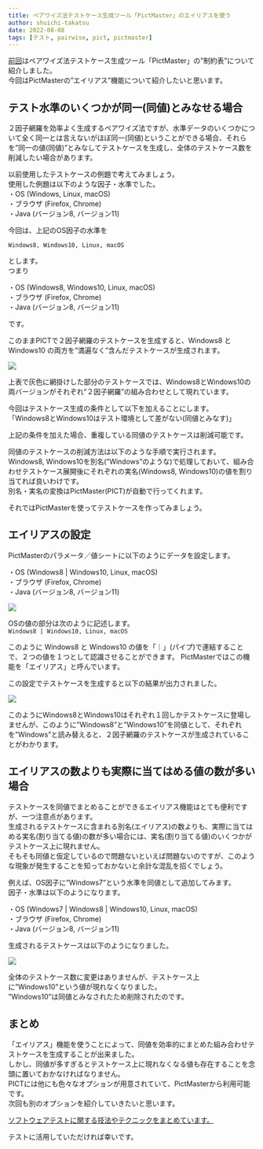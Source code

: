 ```yaml
---
title: ペアワイズ法テストケース生成ツール「PictMaster」のエイリアスを使う
author: shuichi-takatsu
date: 2022-08-08
tags: [テスト, pairwise, pict, pictmaster]
---
```


[前回](/blogs/2022/08/01/pictmaster-constraint-option/)はペアワイズ法テストケース生成ツール「PictMaster」の”制約表”について紹介しました。  
今回はPictMasterの”エイリアス”機能について紹介したいと思います。


## テスト水準のいくつかが同一(同値)とみなせる場合

２因子網羅を効率よく生成するペアワイズ法ですが、水準データのいくつかについて全く同一とは言えないがほぼ同一(同値)ということができる場合、それらを”同一の値(同値)”とみなしてテストケースを生成し、全体のテストケース数を削減したい場合があります。  

以前使用したテストケースの例題で考えてみましょう。  
使用した例題は以下のような因子・水準でした。  
・OS (Windows, Linux, macOS)  
・ブラウザ (Firefox, Chrome)  
・Java (バージョン8, バージョン11)  

今回は、上記のOS因子の水準を

`Windows8, Windows10, Linux, macOS`

とします。  
つまり

・OS (Windows8, Windows10, Linux, macOS)  
・ブラウザ (Firefox, Chrome)  
・Java (バージョン8, バージョン11)  

です。

このままPICTで２因子網羅のテストケースを生成すると、Windows8 と Windows10 の両方を”満遍なく”含んだテストケースが生成されます。

![](https://gyazo.com/5157ed5f054666faec7b237b9ddd6db6.png)

上表で灰色に網掛けした部分のテストケースでは、Windows8とWindows10の両バージョンがそれぞれ”２因子網羅”の組み合わせとして現れています。  

今回はテストケース生成の条件として以下を加えることにします。  
「Windows8とWindows10はテスト環境として差がない(同値とみなす)」

上記の条件を加えた場合、重複している同値のテストケースは削減可能です。

同値のテストケースの削減方法は以下のような手順で実行されます。  
Windows8, Windows10を別名(”Windows”のような)で処理しておいて、組み合わせテストケース展開後にそれぞれの実名(Windows8, Windows10)の値を割り当てれば良いわけです。  
別名・実名の変換はPictMaster(PICT)が自動で行ってくれます。  

それではPictMasterを使ってテストケースを作ってみましょう。

## エイリアスの設定

PictMasterのパラメータ／値シートに以下のようにデータを設定します。

・OS (Windows8 | Windows10, Linux, macOS)  
・ブラウザ (Firefox, Chrome)  
・Java (バージョン8, バージョン11)  

![](https://gyazo.com/9f1ecef344494030389739a9a77f5331.png)

OSの値の部分は次のように記述します。  
`Windows8 | Windows10, Linux, macOS`

このように Windows8 と Windows10 の値を「｜」(パイプ)で連結することで、２つの値を１つとして認識させることができます。
PictMasterではこの機能を「エイリアス」と呼んでいます。

この設定でテストケースを生成すると以下の結果が出力されました。

![](https://gyazo.com/0239d2b649986bb01bc61e341c7ccbd4.png)

このようにWindows8とWindows10はそれぞれ１回しかテストケースに登場しませんが、このように”Windows8”と”Windows10”を同値として、それぞれを”Windows”と読み替えると、２因子網羅のテストケースが生成されていることがわかります。

## エイリアスの数よりも実際に当てはめる値の数が多い場合

テストケースを同値でまとめることができるエイリアス機能はとても便利ですが、一つ注意点があります。  
生成されるテストケースに含まれる別名(エイリアス)の数よりも、実際に当てはめる実名(割り当てる値)の数が多い場合には、実名(割り当てる値)のいくつかがテストケース上に現れません。  
そもそも同値と仮定しているので問題ないといえば問題ないのですが、このような現象が発生することを知っておかないと余計な混乱を招くでしょう。

例えば、OS因子に”Windows7”という水準を同値として追加してみます。  
因子・水準は以下のようになります。

・OS (Windows7 | Windows8 | Windows10, Linux, macOS)  
・ブラウザ (Firefox, Chrome)  
・Java (バージョン8, バージョン11)  

生成されるテストケースは以下のようになりました。

![](https://gyazo.com/99c3db2bc2b1f8d7f6dc8853eb6a0b53.png)

全体のテストケース数に変更はありませんが、テストケース上に”Windows10”という値が現れなくなりました。  
”Windows10”は同値とみなされたため削除されたのです。

## まとめ

「エイリアス」機能を使うことによって、同値を効率的にまとめた組み合わせテストケースを生成することが出来ました。  
しかし、同値が多すぎるとテストケース上に現れなくなる値も存在することを念頭に置いておかなければなりません。  
PICTには他にも色々なオプションが用意されていて、PictMasterから利用可能です。  
次回も別のオプションを紹介していきたいと思います。

[ソフトウェアテストに関する技法やテクニックをまとめています。](/testing/)

テストに活用していただければ幸いです。

